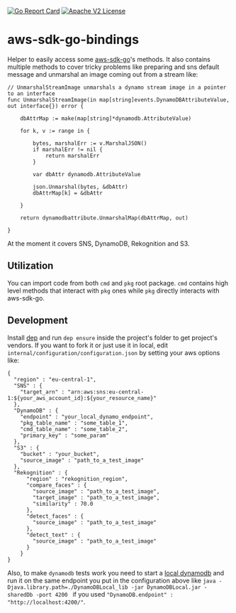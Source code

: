 [![Go Report Card](https://goreportcard.com/badge/github.com/AndreaM16/aws-sdk-go-bindings)](https://goreportcard.com/report/github.com/AndreaM16/aws-sdk-go-bindings) [![Apache V2 License](http://img.shields.io/badge/license-Apache%20V2-blue.svg)](https://github.com/andream16/aws-sdk-go-bindings/blob/master/LICENSE.txt)

# aws-sdk-go-bindings
Helper to easily access some [aws-sdk-go](https://github.com/aws/aws-sdk-go)'s methods. It also contains multiple methods to cover tricky problems like preparing and sns default message and unmarshal an image coming out from a stream like:

```
// UnmarshalStreamImage unmarshals a dynamo stream image in a pointer to an interface
func UnmarshalStreamImage(in map[string]events.DynamoDBAttributeValue, out interface{}) error {

	dbAttrMap := make(map[string]*dynamodb.AttributeValue)

	for k, v := range in {

		bytes, marshalErr := v.MarshalJSON()
		if marshalErr != nil {
			return marshalErr
		}

		var dbAttr dynamodb.AttributeValue

		json.Unmarshal(bytes, &dbAttr)
		dbAttrMap[k] = &dbAttr

	}

	return dynamodbattribute.UnmarshalMap(dbAttrMap, out)

}
```

At the moment it covers SNS, DynamoDB, Rekognition and S3.

## Utilization

You can import code from both `cmd` and `pkg` root package. `cmd` contains high level methods that interact with `pkg` ones while `pkg` directly interacts with aws-sdk-go.

## Development

Install [dep](https://github.com/golang/dep) and run `dep ensure` inside the project's folder to get project's vendors.
If you want to fork it or just use it in local, edit `internal/configuration/configuration.json` by setting your aws options like:

```
{
  "region" : "eu-central-1",
  "SNS" : {
    "target_arn" : "arn:aws:sns:eu-central-1:${your_aws_account_id}:${your_resource_name}"
  },
  "DynamoDB" : {
    "endpoint" : "your_local_dynamo_endpoint",
    "pkg_table_name" : "some_table_1",
    "cmd_table_name" : "some_table_2",
    "primary_key" : "some_param"
  },
  "S3" : {
    "bucket" : "your_bucket",
    "source_image" : "path_to_a_test_image"
  },
  "Rekognition" : {
      "region" : "rekognition_region",
      "compare_faces" : {
        "source_image" : "path_to_a_test_image",
        "target_image" : "path_to_a_test_image",
        "similarity" : 70.0
      },
      "detect_faces" : {
        "source_image" : "path_to_a_test_image"
      },
      "detect_text" : {
        "source_image" : "path_to_a_test_image"
      }
    }
}
```

Also, to make `dynamodb` tests work you need to start a [local dynamodb](https://docs.aws.amazon.com/amazondynamodb/latest/developerguide/DynamoDBLocal.html)
and run it on the same endpoint you put in the configuration above like `java -Djava.library.path=./DynamoDBLocal_lib -jar DynamoDBLocal.jar -sharedDb -port 4200
` if you used `"DynamoDB.endpoint" : "http://localhost:4200/"`.
